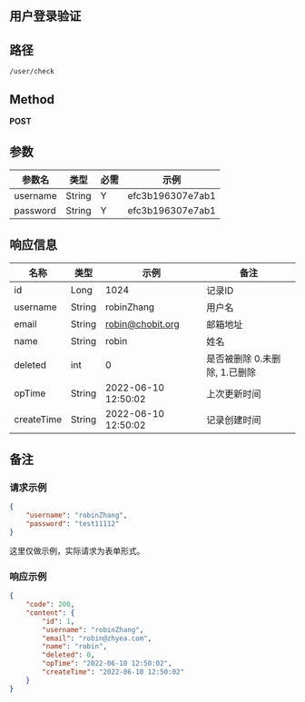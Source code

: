 用户登录验证
---



## 路径

```text
/user/check
```

## Method

**POST**

## 参数

| 参数名      | 类型     | 必需  | 示例               |
|----------|--------|-----|------------------|
| username | String | Y   | efc3b196307e7ab1 |
| password | String | Y   | efc3b196307e7ab1 |

## 响应信息

| 名称         | 类型     | 示例                  | 备注                 |
|------------|--------|---------------------|--------------------|
| id         | Long   | 1024                | 记录ID               |
| username   | String | robinZhang          | 用户名                |
| email      | String | robin@chobit.org    | 邮箱地址               |
| name       | String | robin               | 姓名                 |
| deleted    | int    | 0                   | 是否被删除 0.未删除, 1.已删除 |
| opTime     | String | 2022-06-10 12:50:02 | 上次更新时间             |
| createTime | String | 2022-06-10 12:50:02 | 记录创建时间             |

## 备注

### 请求示例

```json
{
    "username": "robinZhang",
    "password": "test11112"
}
```
这里仅做示例，实际请求为表单形式。

### 响应示例

```json
{
	"code": 200,
	"content": {
		"id": 1,
		"username": "robinZhang",
		"email": "robin@zhyea.com",
		"name": "robin",
		"deleted": 0,
		"opTime": "2022-06-10 12:50:02",
		"createTime": "2022-06-10 12:50:02"
	}
}
```